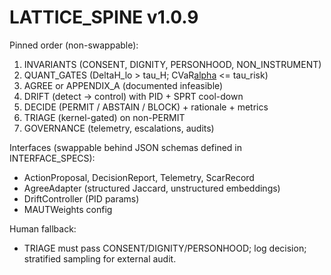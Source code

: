 # LATTICE_SPINE v1.0.9

Pinned order (non-swappable):
1) INVARIANTS (CONSENT, DIGNITY, PERSONHOOD, NON_INSTRUMENT)
2) QUANT_GATES (DeltaH_lo > tau_H; CVaR[alpha](-DeltaH) <= tau_risk)
3) AGREE or APPENDIX_A (documented infeasible)
4) DRIFT (detect -> control) with PID + SPRT cool-down
5) DECIDE (PERMIT / ABSTAIN / BLOCK) + rationale + metrics
6) TRIAGE (kernel-gated) on non-PERMIT
7) GOVERNANCE (telemetry, escalations, audits)

Interfaces (swappable behind JSON schemas defined in INTERFACE_SPECS):
- ActionProposal, DecisionReport, Telemetry, ScarRecord
- AgreeAdapter (structured Jaccard, unstructured embeddings)
- DriftController (PID params)
- MAUTWeights config

Human fallback:
- TRIAGE must pass CONSENT/DIGNITY/PERSONHOOD; log decision; stratified sampling for external audit.
